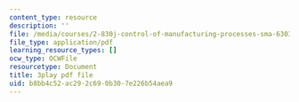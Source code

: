 ```yaml
---
content_type: resource
description: ''
file: /media/courses/2-830j-control-of-manufacturing-processes-sma-6303-spring-2008/b8bb4c52ac292c690b307e226b54aea9_W20WvURZAIE.pdf
file_type: application/pdf
learning_resource_types: []
ocw_type: OCWFile
resourcetype: Document
title: 3play pdf file
uid: b8bb4c52-ac29-2c69-0b30-7e226b54aea9
---
```

